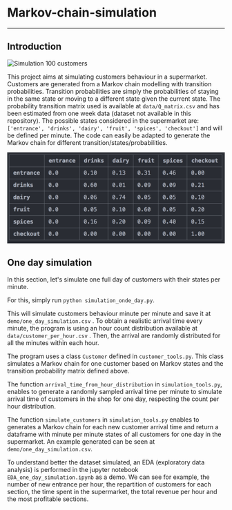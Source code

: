 # Markov-chain-simulation
---
>
>
## Introduction

<img src="customer_simulation.gif" alt="Simulation 100 customers" title="Markov simulation"  />

This project aims at simulating customers behaviour in a supermarket. Customers are generated
from a Markov chain modelling with transition probabilities.
Transition probabilities are simply the probabilities of staying in the same state or moving to
a different state given the current state. The probability transition matrix used is available
at `data/Q_matrix.csv` and has been estimated from one week data (dataset not available in this
repository). The possible states considered in the supermarket are:
`['entrance', 'drinks', 'dairy', 'fruit', 'spices', 'checkout']` and will be defined per minute.
The code can easily be adapted to generate the Markov chain for different transition/states/probabilities.

<img src="probability_transition_matrix.png" alt="Probability transition matrix" title="Transition matrix"  />

## One day simulation

In this section, let's simulate one full day of customers with their states per minute.

For this, simply run `python simulation_onde_day.py`.

This will simulate customers behaviour minute per minute and save it at `demo/one_day_simulation.csv` . To obtain a realistic arrival time every minute, the program is using an hour count distribution available at `data/customer_per_hour.csv` . Then, the arrival are randomly distributed for all the minutes within each hour.

The program uses a class `Customer` defined in `customer_tools.py`. This class simulates a Markov chain for one customer based on Markov states and the transition probability matrix defined above.

The function `arrival_time_from_hour_distribution` in `simulation_tools.py`, enables to generate
a randomly sampled arrival time per minute to simulate arrival time of customers
in the shop for one day, respecting the count per hour distribution.

The function `simulate_customers` in `simulation_tools.py` enables to generates a Markov chain for each new customer arrival time and return a dataframe with minute per minute states of all customers for one day in the supermarket.
An example generated can be seen at `demo/one_day_simulation.csv`.

To understand better the dataset simulated, an EDA (exploratory data analysis) is performed in the jupyter notebook
`EDA_one_day_simulation.ipynb` as a demo. We can see for example, the number of new entrance per hour,
the repartition of customers for each section, the time spent in the supermarket, the total revenue per hour and the most profitable sections.
